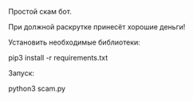 Простой скам бот.

При должной раскрутке принесёт хорошие деньги!

Установить необходимые библиотеки:

pip3 install -r requirements.txt

Запуск:

python3 scam.py
